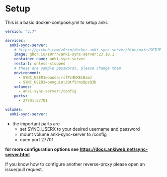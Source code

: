 <!--
SPDX-FileCopyrightText: 2023 Frederik Zorn <fz@zorrn.net>

SPDX-License-Identifier: Apache-2.0
-->

# Setup

This is a basic docker-compose.yml to setup anki.

```yaml
version: "3.7"

services:
  anki-sync-server:
    # https://github.com/z0rrn/docker-anki-sync-server/blob/main/SETUP.md
    image: ghcr.io/z0rrn/anki-sync-server:23.10.1
    container_name: anki-sync-server
    restart: unless-stopped
    # these are sample passwords, please change them
    environment:
      - SYNC_USER1=panda:rsfPz4NXELBxmJ
      - SYNC_USER2=penguin:2Qtf5nnsDpsQ3b
    volumes:
      - anki-sync-server:/config
    ports:
      - 27701:27701

volumes:
  anki-sync-server:
```

- the important parts are
  - set SYNC_USERX to your desired username and password
  - mount volume anki-sync-server to /config
  - open port 27701

**for more configuration options see <https://docs.ankiweb.net/sync-server.html>**

If you know how to configure another reverse-proxy please open an issue/pull
request.

